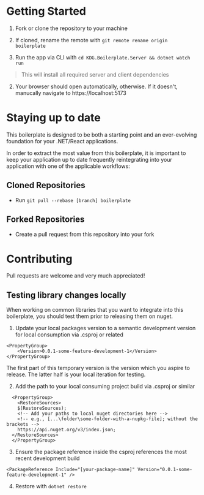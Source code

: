 # Getting Started

1. Fork or clone the repository to your machine
2. If cloned, rename the remote with `git remote rename origin boilerplate`

1. Run the app via CLI with `cd KDG.Boilerplate.Server && dotnet watch run`
> This will install all required server and client dependencies

2. Your browser should open automatically, otherwise. If it doesn't, manucally navigate to https://localhost:5173

# Staying up to date

This boilerplate is designed to be both a starting point and an ever-evolving foundation for your .NET/React applications.

In order to extract the most value from this boilerplate, it is important to keep your application up to date frequently reintegrating into your application with one of the applicable workflows:

## Cloned Repositories
- Run `git pull --rebase [branch] boilerplate`
## Forked Repositories
- Create a pull request from this repository into your fork

# Contributing

Pull requests are welcome and very much appreciated!

## Testing library changes locally

When working on common libraries that you want to integrate into this boilerplate, you should test them prior to releasing them on nuget.

1. Update your local packages version to a semantic development version for local consumption via .csproj or related
```
<PropertyGroup>
    <Version>0.0.1-some-feature-development-1</Version>
</PropertyGroup>
```

The first part of this temporary version is the version which you aspire to release. The latter half is your local iteration for testing.


2. Add the path to your local consuming project build via .csproj or similar
```
  <PropertyGroup>
    <RestoreSources>
    $(RestoreSources);
    <!-- Add your paths to local nuget directories here -->
    <!-- e.g., [...\folder\some-folder-with-a-nupkg-file]; without the brackets -->
    https://api.nuget.org/v3/index.json;
  </RestoreSources>
  </PropertyGroup>
```

3. Ensure the package reference inside the csproj references the most recent development build
```
<PackageReference Include="[your-package-name]" Version="0.0.1-some-feature-development-1" />
```
4. Restore with `dotnet restore`